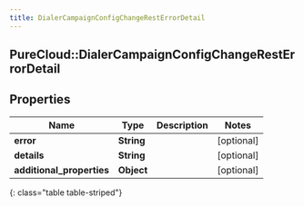 ```yaml
---
title: DialerCampaignConfigChangeRestErrorDetail
---
```

## PureCloud::DialerCampaignConfigChangeRestErrorDetail

## Properties

|Name | Type | Description | Notes|
|------------ | ------------- | ------------- | -------------|
| **error** | **String** |  | [optional] |
| **details** | **String** |  | [optional] |
| **additional_properties** | **Object** |  | [optional] |
{: class="table table-striped"}


